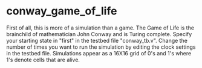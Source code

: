 # conway_game_of_life

First of all, this is more of a simulation than a game. The Game of Life is the brainchild of mathematician John Conway and is Turing complete. Specify your starting state in "first" in the testbed file "conway_tb.v". Change the number of times you want to run the simulation by editing the clock settings in the testbed file. Simulations appear as a 16X16 grid of 0's and 1's where 1's denote cells that are alive.
